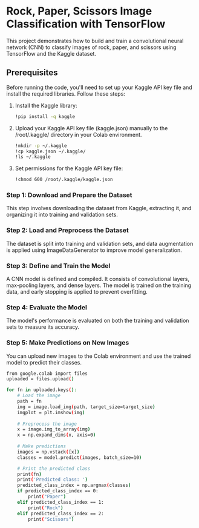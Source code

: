 # Rock, Paper, Scissors Image Classification with TensorFlow
This project demonstrates how to build and train a convolutional neural network (CNN) to classify images of rock, paper, and scissors using TensorFlow and the Kaggle dataset.

## Prerequisites
Before running the code, you'll need to set up your Kaggle API key file and install the required libraries. Follow these steps:
1. Install the Kaggle library:
   ```bash
   !pip install -q kaggle

2. Upload your Kaggle API key file (kaggle.json) manually to the /root/.kaggle/ directory in your Colab environment.
   ```bash
   !mkdir -p ~/.kaggle
   !cp kaggle.json ~/.kaggle/
   !ls ~/.kaggle
3. Set permissions for the Kaggle API key file:
   ```bash
   !chmod 600 /root/.kaggle/kaggle.json

### Step 1: Download and Prepare the Dataset
This step involves downloading the dataset from Kaggle, extracting it, and organizing it into training and validation sets.

### Step 2: Load and Preprocess the Dataset
The dataset is split into training and validation sets, and data augmentation is applied using ImageDataGenerator to improve model generalization.

### Step 3: Define and Train the Model
A CNN model is defined and compiled. It consists of convolutional layers, max-pooling layers, and dense layers. The model is trained on the training data, and early stopping is applied to prevent overfitting.

### Step 4: Evaluate the Model
The model's performance is evaluated on both the training and validation sets to measure its accuracy.

### Step 5: Make Predictions on New Images
You can upload new images to the Colab environment and use the trained model to predict their classes.
```bash
from google.colab import files
uploaded = files.upload()

for fn in uploaded.keys():
    # Load the image
    path = fn
    img = image.load_img(path, target_size=target_size)
    imgplot = plt.imshow(img)
    
    # Preprocess the image
    x = image.img_to_array(img)
    x = np.expand_dims(x, axis=0)
    
    # Make predictions
    images = np.vstack([x])
    classes = model.predict(images, batch_size=10)

    # Print the predicted class
    print(fn)
    print('Predicted class: ')
    predicted_class_index = np.argmax(classes)
    if predicted_class_index == 0:
        print("Paper")
    elif predicted_class_index == 1:
        print("Rock")
    elif predicted_class_index == 2:
        print("Scissors")
